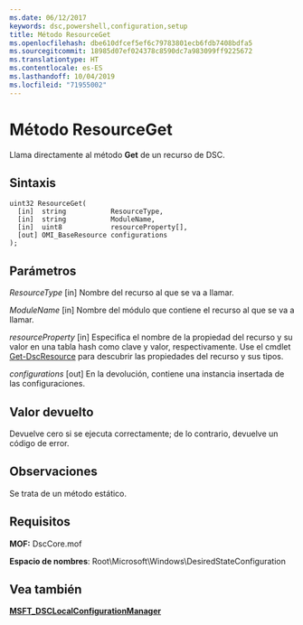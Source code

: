 ```yaml
---
ms.date: 06/12/2017
keywords: dsc,powershell,configuration,setup
title: Método ResourceGet
ms.openlocfilehash: dbe610dfcef5ef6c79783801ecb6fdb7408bdfa5
ms.sourcegitcommit: 18985d07ef024378c8590dc7a983099ff9225672
ms.translationtype: HT
ms.contentlocale: es-ES
ms.lasthandoff: 10/04/2019
ms.locfileid: "71955002"
---
```

# <a name="resourceget-method"></a>Método ResourceGet

Llama directamente al método **Get** de un recurso de DSC.

## <a name="syntax"></a>Sintaxis

```mof
uint32 ResourceGet(
  [in]  string           ResourceType,
  [in]  string           ModuleName,
  [in]  uint8            resourceProperty[],
  [out] OMI_BaseResource configurations
);
```

## <a name="parameters"></a>Parámetros

*ResourceType* \[in\] Nombre del recurso al que se va a llamar.

*ModuleName* \[in\] Nombre del módulo que contiene el recurso al que se va a llamar.

*resourceProperty* \[in\] Especifica el nombre de la propiedad del recurso y su valor en una tabla hash como clave y valor, respectivamente. Use el cmdlet [Get-DscResource](/powershell/module/PSDesiredStateConfiguration/Get-DscResource) para descubrir las propiedades del recurso y sus tipos.

*configurations* \[out\] En la devolución, contiene una instancia insertada de las configuraciones.

## <a name="return-value"></a>Valor devuelto

Devuelve cero si se ejecuta correctamente; de lo contrario, devuelve un código de error.

## <a name="remarks"></a>Observaciones

Se trata de un método estático.

## <a name="requirements"></a>Requisitos

**MOF:** DscCore.mof

**Espacio de nombres**: Root\Microsoft\Windows\DesiredStateConfiguration

## <a name="see-also"></a>Vea también

[**MSFT_DSCLocalConfigurationManager**](msft-dsclocalconfigurationmanager.md)
